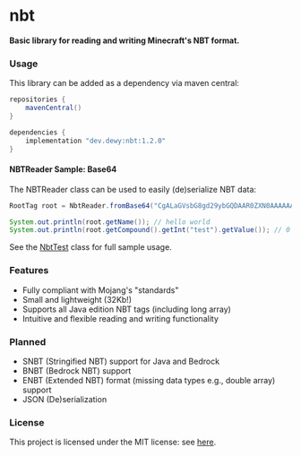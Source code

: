 # nbt

**Basic library for reading and writing Minecraft's NBT format.**

### Usage

This library can be added as a dependency via maven central:

```groovy
repositories {
    mavenCentral()
}

dependencies {
    implementation "dev.dewy:nbt:1.2.0"
}
```

#### NBTReader Sample: Base64

The NBTReader class can be used to easily (de)serialize NBT data:

```java
RootTag root = NbtReader.fromBase64("CgALaGVsbG8gd29ybGQDAAR0ZXN0AAAAAAA=");

System.out.println(root.getName()); // hello world
System.out.println(root.getCompound().getInt("test").getValue()); // 0
```

See the [NbtTest](src/test/java/dev/dewy/nbt/test/NbtTest.java) class for full sample usage.

### Features

- Fully compliant with Mojang's "standards"
- Small and lightweight (32Kb!)
- Supports all Java edition NBT tags (including long array)
- Intuitive and flexible reading and writing functionality

### Planned

- SNBT (Stringified NBT) support for Java and Bedrock
- BNBT (Bedrock NBT) support
- ENBT (Extended NBT) format (missing data types e.g., double array) support
- JSON (De)serialization

### License

This project is licensed under the MIT license: see [here](LICENSE.md).
